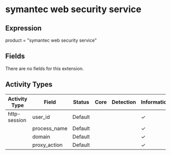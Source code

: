 symantec web security service
=============================

Expression
----------

product = "symantec web security service"

Fields
------

There are no fields for this extension.

Activity Types
--------------

| Activity Type | Field        | Status  | Core | Detection | Informational |
| ------------- | ------------ | ------- | ---- | --------- | ------------- |
| http-session  | user_id      | Default |      |           | &#10003;      |
|               | process_name | Default |      |           | &#10003;      |
|               | domain       | Default |      |           | &#10003;      |
|               | proxy_action | Default |      |           | &#10003;      |

